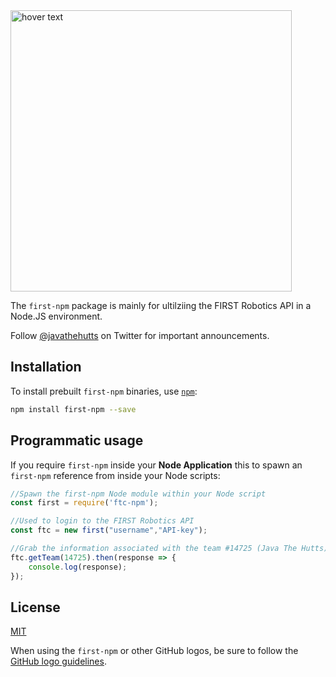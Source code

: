 <img src="https://raw.githubusercontent.com/jthftc/jthftc.github.io/main/wp-content/uploads/elementor/thumbs/firstnpm2-p035r65fm6y9poa8z8ycx986j4qlq0bbghxd4ba27u.png" width="450" title="hover text">

The ```first-npm``` package is mainly for ultilziing the FIRST Robotics API in a Node.JS environment.

Follow [@javathehutts](https://twitter.com/javathehutts) on Twitter for important
announcements.


## Installation

To install prebuilt ``first-npm`` binaries, use [`npm`](https://docs.npmjs.com/):

```sh
npm install first-npm --save
```




## Programmatic usage

If you require `first-npm` inside
your **Node Application** this to spawn an ```first-npm``` reference from inside your Node scripts:

```javascript
//Spawn the first-npm Node module within your Node script
const first = require('ftc-npm');

//Used to login to the FIRST Robotics API
const ftc = new first("username","API-key"); 

//Grab the information associated with the team #14725 (Java The Hutts)
ftc.getTeam(14725).then(response => {
    console.log(response);
});
```


## License

[MIT](https://github.com/electron/electron/blob/master/LICENSE)

When using the ```first-npm``` or other GitHub logos, be sure to follow the [GitHub logo guidelines](https://github.com/logos).
